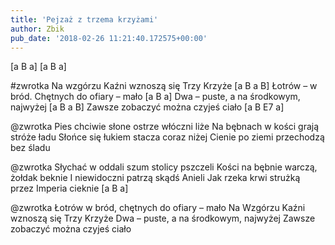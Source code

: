 ```yaml
---
title: 'Pejzaż z trzema krzyżami'
author: Zbik
pub_date: '2018-02-26 11:21:40.172575+00:00'
---
```


[a B a]
[a B a]

#zwrotka
Na wzgórzu Kaźni wznoszą się Trzy Krzyże [a B a B]
Łotrów – w bród. Chętnych do ofiary – mało [a B a]
Dwa – puste, a na środkowym, najwyżej [a B a B]
Zawsze zobaczyć można czyjeś ciało [a B E7 a]

@zwrotka
Pies chciwie słone ostrze włóczni liże
Na bębnach w kości grają stróże ładu
Słońce się łukiem stacza coraz niżej
Cienie po ziemi przechodzą bez śladu

@zwrotka
Słychać w oddali szum stolicy pszczeli
Kości na bębnie warczą, żołdak beknie
I niewidoczni patrzą skądś Anieli
Jak rzeka krwi strużką przez Imperia cieknie [a B a]

@zwrotka
Łotrów w bród, chętnych do ofiary – mało
Na Wzgórzu Kaźni wznoszą się Trzy Krzyże
Dwa – puste, a na środkowym, najwyżej
Zawsze zobaczyć można czyjeś ciało